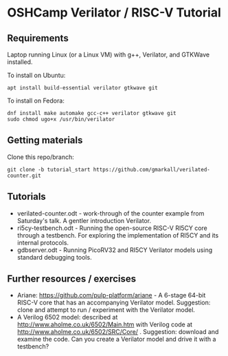 OSHCamp Verilator / RISC-V Tutorial
===================================

Requirements
------------

Laptop running Linux (or a Linux VM) with g++, Verilator, and GTKWave installed.

To install on Ubuntu:

```
apt install build-essential verilator gtkwave git
```

To install on Fedora:

```
dnf install make automake gcc-c++ verilator gtkwave git
sudo chmod ugo+x /usr/bin/verilator
```


Getting materials
-----------------

Clone this repo/branch:

```
git clone -b tutorial_start https://github.com/gmarkall/verilated-counter.git
```


Tutorials
---------

* verilated-counter.odt - work-through of the counter example from Saturday's
  talk. A gentler introduction Verilator.
* ri5cy-testbench.odt - Running the open-source RISC-V RI5CY core through a
  testbench. For exploring the implementation of RI5CY and its internal
  protocols.
* gdbserver.odt - Running PicoRV32 and RI5CY Verilator models using standard
  debugging tools.


Further resources / exercises
-----------------------------

* Ariane: https://github.com/pulp-platform/ariane - A 6-stage 64-bit RISC-V core
  that has an accompanying Verilator model. Suggestion: clone and attempt to run
  / experiment with the Verilator model.
* A Verilog 6502 model: described at http://www.aholme.co.uk/6502/Main.htm with
  Verilog code at http://www.aholme.co.uk/6502/SRC/Core/ . Suggestion: download
  and examine the code. Can you create a Verilator model and drive it with a
  testbench?
